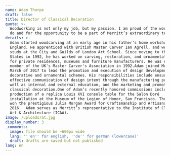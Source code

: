 ```yaml
---
name: Adam Thorpe
draft: false
title: Director of Classical Decoration
quote: >-
  Woodworking is not only my job, but my passion. I am proud of the work that we
  do and for the opportunity to be a part of Merritt’s extraordinary team.
details: >-
  Adam started woodcarving at an early age in his father’s home workshop in
  England. He apprenticed with British Master Carver Ian Agrell, and went on to
  study at the City and Guilds of London Art School. Since moving to the United
  States in 1992, he has worked on carving, restoration, and ornamental design
  for private residences, museums and furniture manufacturers. He was elected a
  member of the UK's Master Carver's Association in 1992.Adam joined Merritt in
  March of 2017 to lead the promotion and execution of design development for
  decorative and ornamental schemes. His responsibilities include ensuring
  effective communication of design intent through the manufacturing process, as
  well as internal and external education, and the marketing and promotion of
  classical decoration.One of Adam’s recently honored commissions includes the
  production of a replica Louis XVI console table for the Salon Doré
  installation at the Museum of the Legion of Honor, San Francisco. The project
  won the prestigious Julia Morgan Award for Craftsmanship and Artisanship in
  2016.  Adam serves as Merritt’s representative to the Institute of Classical
  Art & Architecture (ICAA).
image: /uploads/at.jpg
display_number: 3
_comments:
  image: file should be ~600px wide
  lang: '''en'' for english, ''de'' for german (lowercase)'
  draft: drafts are saved but not published
lang: en
---
```

